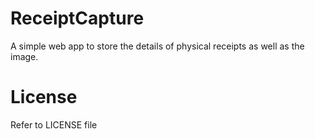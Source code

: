 ReceiptCapture
==============

A simple web app to store the details of physical receipts as well as the image.

License
=======

Refer to LICENSE file